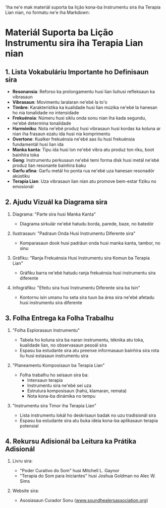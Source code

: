 'Iha ne'e mak materiál suporta ba lição kona-ba Instrumentu sira iha Terapia Lian nian, no formatu ne'e iha Markdown:

# Materiál Suporta ba Lição Instrumentu sira iha Terapia Lian nian

## 1. Lista Vokabuláriu Importante ho Definisaun sira

- **Resonansia**: Reforso ka prolongamentu husi lian liuhusi refleksaun ka vibrasaun
- **Vibrasaun**: Movimentu laralaran ne'ebé la to'o
- **Timbre**: Karakterístika ka kualidade husi lian múzika ne'ebé la hanesan ho nia tonalidade no intensidade
- **Frekuénsia**: Númeru husi siklu onda sonu nian iha kada segundu, ne'ebé determina tonalidade
- **Harmóniku**: Nota ne'ebé produz husi vibrasaun husi kordas ka koluna ar nian iha frasaun ezatu ida husi nia komprimentu
- **Overtone**: Kualker frekuénsia ne'ebé aas liu husi frekuénsia fundamentál husi lian ida
- **Manka kanta**: Tipu ida husi lon ne'ebé vibra atu produz ton riku, boot bainhira toka
- **Gong**: Instrumentu perkusaun ne'ebé temi forma disk husi metál ne'ebé produz lian resonante bainhira baku
- **Garfu afina**: Garfu metál ho ponta rua ne'ebé uza hanesan resonadór akústiku
- **Terapia Lian**: Uza vibrasaun lian nian atu promove bem-estar fíziku no emosionál

## 2. Ajudu Vizuál ka Diagrama sira

1. Diagrama: "Parte sira husi Manka Kanta"
   - Diagrama sirkulár ne'ebé hatudu borda, parede, baze, no batedór

2. Ilustrasaun: "Padraun Onda Husi Instrumentu Diferente sira"
   - Komparasaun dook husi padrãun onda husi manka kanta, tambor, no sinu

3. Gráfiku: "Ranja Frekuénsia Husi Instrumentu sira Komun ba Terapia Lian"
   - Gráfiku barra ne'ebé hatudu ranja frekuénsia husi instrumentu sira diferente

4. Infográfiku: "Efeitu sira husi Instrumentu Diferente sira ba Isin"
   - Kontornu isin umanu ho seta sira tuun ba área sira ne'ebé afetadu husi instrumentu sira diferente

## 3. Folha Entrega ka Folha Trabalhu

1. "Folha Esplorasaun Instrumentu"
   - Tabela ho koluna sira ba naran instrumentu, téknika atu toka, kualidade lian, no observasaun pesoál sira
   - Espasu ba estudante sira atu preenxe informasaun bainhira sira rota liu husi estasaun instrumentu sira

2. "Planeamentu Komposisaun ba Terapia Lian"
   - Folha trabalhu ho seisaun sira ba:
     * Intensaun terapia
     * Instrumentu sira ne'ebé sei uza
     * Estrutura komposisaun (hahú, klamaran, remata)
     * Nota kona-ba dinámika no tempu

3. "Instrumentu sira Timor iha Terapia Lian"
   - Lista instrumentu lokál ho deskrisaun badak no uzu tradisionál sira
   - Espasu ba estudante sira atu buka ideia kona-ba aplikasaun terapia potensial

## 4. Rekursu Adisionál ba Leitura ka Prátika Adisionál

1. Livru sira:
   - "Poder Curativo do Som" husi Mitchell L. Gaynor
   - "Terapia do Som para Iniciantes" husi Joshua Goldman no Alec W. Sims

2. Website sira:
   - Asosiasaun Curador Sonu (www.soundhealersassociation.org)